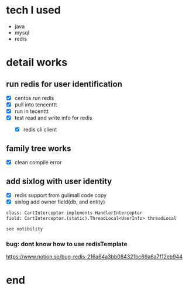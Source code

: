 # tech I used

- java
- mysql
- redis

# detail works

## run redis for user identification

- [x] centos run redis
- [x] pull into tencenttt
- [x] run in tecenttt
- [x] test read and write info for redis
    - [x] redis cli client


## family tree works

- [x] clean compile error

## add sixlog with user identity
    
- [x] redis support from gulimall code copy
- [x] sixlog add owner field(db, and entity) 

```txt
class: CartInterceptor implements HandlerInterceptor
field: CartInterceptor.(static).ThreadLocal<UserInfo> threadLocal 

see notibility

```

### bug: dont know how to use redisTemplate

https://www.notion.so/bug-redis-216a64a3bb084321bc69a6a7f12eb944


# end